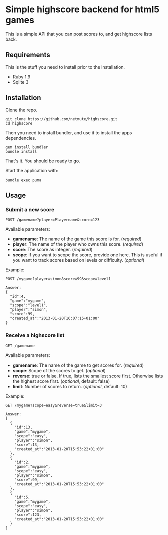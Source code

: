 # Simple highscore backend for html5 games

This is a simple API that you can post scores to, and get highscore lists back.

## Requirements

This is the stuff you need to install prior to the installation.

* Ruby 1.9
* Sqlite 3

## Installation

Clone the repo.

    git clone https://github.com/netmute/highscore.git
    cd highscore

Then you need to install bundler, and use it to install the apps dependencies.

    gem install bundler
    bundle install

That's it. You should be ready to go.

Start the application with:

    bundle exec puma

## Usage

### Submit a new score

    POST /gamename?player=Playername&score=123

Available parameters:

* **gamename**: The name of the game this score is for. (*required*)
* **player**: The name of the player who owns this score. (*required*)
* **score**: The score as integer. (*required*)
* **scope**: If you want to scope the score, provide one here. This is useful if you want to track scores based on levels or difficulty. (*optional*)

Example:

    POST /mygame?player=simon&score=99&scope=level1
    
    Answer:
    {
      "id":4,
      "game":"mygame",
      "scope":"level1",
      "player":"simon",
      "score":99,
      "created_at":"2013-01-20T16:07:15+01:00"
    }

### Receive a highscore list

    GET /gamename

Available parameters:

* **gamename**: The name of the game to get scores for. (*required*)
* **scope**: Scope of the scores to get. (*optional*)
* **reverse**: true or false. If true, lists the smallest score first. Otherwise lists the highest score first. (*optional*, default: false)
* **limit**: Number of scores to return. (*optional*, default: 10)

Example:

    GET /mygame?scope=easy&reverse=true&limit=3
    
    Answer:
    [
      {
        "id":13,
        "game":"mygame",
        "scope":"easy",
        "player":"simon",
        "score":13,
        "created_at":"2013-01-20T15:53:22+01:00"
      },
      {
        "id":2,
        "game":"mygame",
        "scope":"easy",
        "player":"simon",
        "score":99,
        "created_at":"2013-01-20T15:53:22+01:00"
      },
      {
        "id":5,
        "game":"mygame",
        "scope":"easy",
        "player":"simon",
        "score":123,
        "created_at":"2013-01-20T15:53:22+01:00"
      }
    ]